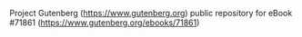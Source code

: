 Project Gutenberg (https://www.gutenberg.org) public repository
for eBook #71861 (https://www.gutenberg.org/ebooks/71861)
